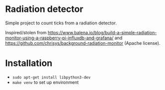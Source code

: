 # Radiation detector

Simple project to count ticks from a radiation detector.

Inspired/stolen from
https://www.balena.io/blog/build-a-simple-radiation-monitor-using-a-raspberry-pi-influxdb-and-grafana/
and https://github.com/chrisys/background-radiation-monitor (Apache license).

# Installation

- `sudo apt-get install libpython3-dev`
- `make venv` to set up environment
